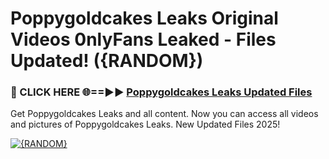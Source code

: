 # Poppygoldcakes Leaks Original Videos 0nlyFans Leaked - Files Updated! ({RANDOM})

<h3>🔴 CLICK HERE 🌐==►► <a href="https://betterlinks.top/A2PfLJ" rel="nofollow">Poppygoldcakes Leaks Updated Files</a></h3>

Get Poppygoldcakes Leaks and all content. Now you can access all videos and pictures of Poppygoldcakes Leaks. New Updated Files 2025!

[![{RANDOM}](https://i.imgur.com/ppqm5kG.gif)](https://betterlinks.top/A2PfLJ)
